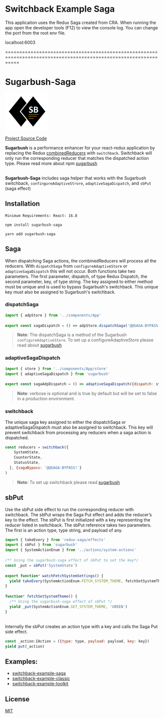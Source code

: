 # Switchback Example Saga


This applicaiton uses the Redux Saga created from CRA. When running the app open the developer
tools (F12) to view the console log. You can change the port from the root env file.

localhost:6003

=================================================================================================================


# Sugarbush-Saga
![logo-sm.png](logo%2Flogo-sm.png)

[Project Source Code](https://github.com/sugarbushjs/sugarbush-saga)

**Sugarbush** is a performance enhancer for your react-redux application by replacing the Redux
<u>combinedReducers</u> with `switchback`. Switchback will only run the corresponding reducer that matches
the dispatched action type. Please read more about npm [sugarbush](https://www.npmjs.com/package/sugarbush)

\
**Sugarbush-Saga** includes saga helper that works with the Sugarbush switchback,
`confingureAdaptiveStrore`, `adaptiveSagaDispatch`, and `sbPut` (saga effect)


## Installation
```
Minimum Requirements: React: 16.8
```
```
npm install sugarbush-saga
```
```
yarn add sugarbush-saga
```



## Saga

When dispatching Saga actions, the combinedReducers will process all the reducers. With `dispatchSaga` from `configureAdaptiveStore`
or `adaptiveSagaDispatch` this will not occur. Both functions take two parameters. The first parameter, dispatch, of
type Redux Dispatch, the second parameter, key, of type string. The key assigned to either method must be unique
and is used to bypass Sugarbush's switchback. This unique key must also be assigned to Sugarbush's switchback.

### dispatchSaga
```js
import { adpStore } from '../components/App'

export const sagaDispatch = () => adpStore.dispatchSaga('@@GAGA-BYPASS!')
```
> **Note**: The dispatchSaga is a method of the Sugarbush `configureAdaptiveStore`. To set up a configureAdaptiveStore
> please read about [sugarbush](https://www.npmjs.com/package/sugarbush)

### adaptiveSagaDispatch
```js
import { store } from '../components/App/store'
import { adaptiveSagaDispatch } from 'sugarbush'

export const sagaAdpDispatch = () => adaptiveSagaDispatch({dispatch: store.dispatch, key: '@@GAGA-BYPASS!', versobe: false })
```
> **Note**: verbose is optional and is true by default but will be set to false in a production environment.


### switchback
The unique saga key assigned to either the dispatchSaga or adaptiveSagaDispatch must also be assigned to switchback. This
key will prevent switchback from processing any reducers when a saga action is dispatched.

```js
const reducers = switchback({
    SystemState,
    CounterState,
    StatusState,
  }, {sagaBypass: '@@GAGA-BYPASS!'}
)
```
> **Note**: To set up switchback please read [sugarbush](https://www.npmjs.com/package/sugarbush)


## sbPut

Use the sbPut side effect to run the corresponding reducer with switchback. The sbPut
wraps the Saga Put effect and adds the reducer’s key to the effect. The sbPut is first initialized with a key representing the reducer listed in switchback. The sbPut reference
takes two parameters. The first is an action type, type string, and payload of any.

```js
import { takeEvery } from 'redux-saga/effects'
import { sbPut } from 'sugarbush'
import { SystemActionEnum } from '../actions/system-actions'

/** Using the sugarbush-saga effect of sbPut to set the key*/
const _put = sbPut('SystemState')

export function* watchFetchSystemSettings() {
  yield takeEvery(SystemActionEnum.FETCH_SYSTEM_THEME, fetchSetSystemTheme)
}

function* fetchSetSystemTheme() {
  /** Using the sugarbush-saga effect of sbPut */
  yield _put(SystemActionEnum.SET_SYSTEM_THEME, 'GREEN')
}
```
\
Internally the sbPut creates an action type with a key and calls the Saga Put side effect.

```js
const _action:IAction = ({type: type, payload: payload, key: key})
yield put(_action)
```

## Examples:
* [switchback-example-saga](https://github.com/sugarbushjs/switchback-exp-saga)
* [switchback-example-classic](https://github.com/sugarbushjs/switchback-example-classic)
* [switchback-example-toolkit](https://github.com/sugarbushjs/switchback-example-toolkit)


## License

[MIT](LICENSE.md)

